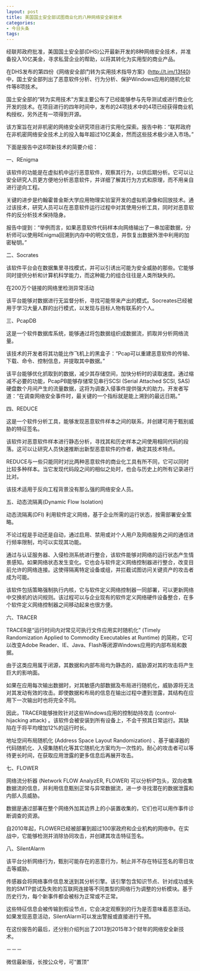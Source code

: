 ```yaml
---
layout: post
title: 美国国土安全部试图商业化的八种网络安全新技术
categories:
- 今日头条
tags:
---
```

经联邦政府批准，美国国土安全部(DHS)公开最新开发的8种网络安全技术，并准备投入10亿美金，寻求私营企业的帮助，以将其转化为实用型的商业产品。

在DHS发布的第四份《网络安全部门转为实用技术指导方案》(http://t.im/13f40)中，国土安全部列出了恶意软件分析、行为分析、保护Windows应用的随机化软件等8项技术。

国土安全部的“转为实用技术”方案主要公布了已经能够参与先导测试或进行商业化开发的技术。在项目进行的四年时间中，发布的24项技术中的4项已经获得商业机构授权，另外还有一项得到开源。

该方案旨在对非机密的网络安全研究项目进行实用化探索。报告中称：“联邦政府在非机密网络安全技术上的投入每年超过10亿美金，然而这些技术极少进入市场。”

下面是报告中这8项新技术的简要介绍：

一、REnigma

该软件的功能是在虚拟机中运行恶意软件，观察其行为，以供后期分析。它可以让安全研究人员更方便地分析恶意软件，并详细了解其行为方式和原理，而不用亲自进行逆向工程。



关键的进步是约翰霍普金斯大学应用物理实验室开发的虚拟机录像和回放技术。通过该技术，研究人员可以在恶意软件运行过程中对其使用分析工具，同时对恶意软件的反分析技术保持隐身。

报告中提到：“举例而言，如果恶意软件代码样本向网络输出了一串加密数据，分析师可以使用REnigma回溯到内存中的明文信息，并恢复出数据外泄中利用的加密秘钥。”

二、Socrates

该软件平台会在数据集里寻找模式，并可以引诱出可能为安全威胁的那些。它能够同时提供分析和计算机科学能力，而这种能力的组合往往是人类所缺失的。



在200万个链接的网络里检测异常活动

该平台能够对数据进行无监督分析，寻找可能带来产出的模式。Socreates已经被用于学习大量人群的出行模式，以发现与目标人物有联系的个人。

三、PcapDB

这是一个软件数据库系统，能够通过将包数据组织成数据流，抓取并分析网络流量。



该技术的开发者将其功能比作飞机上的黑盒子：“Pcap可以重建恶意软件的传输、下载、命令、控制信息，并提取其中数据。”

该平台能够优化抓取到的数据，减少其存储空间，加快分析时的读取速度。通过缩减不必要的功能，PcapPB能够存储常见串行SCSI (Serial Attached SCSI, SAS) 硬盘数个月间产生的流量数据，这将为调查入侵事件提供强大的助力。开发者写道：“在调查网络安全事件时，最关键的一个指标就是能上溯到的最远日期。”

四、REDUCE

这是一个软件分析工具，能够发现恶意软件样本之间的联系，并创建可用于甄别威胁的特征签名。



该软件对恶意软件样本进行静态分析，寻找其和历史样本之间使用相同代码的段落。这可以让研究人员快速推断出新型恶意软件的作者，确定其技术特点。

REDUCE与一些只能同时对比两种恶意软件的商业化工具有所不同，它可以同时比较多种样本。当它发现代码段之间的相似之处时，也会与历史上的所有记录进行比对。

该技术适用于反向工程背景没有那么强的网络安全人员。

五、动态流隔离(Dynamic Flow Isolation)

动态流隔离(DFI) 利用软件定义网络，基于企业所需的运行状态，按需部署安全策略。



不论过程是手动还是自动，通过启用、禁用或对个人用户及网络服务之间的通信进行频率限制，均可以实现其功能。

通过与认证服务器、入侵检测系统进行整合，该软件能够对网络的运行状态产生情景感知。如果网络状态发生变化。它也会与软件定义网络控制器进行整合，改变目前允许的网络连接。这使得隔离特定设备或组，并拦截试图访问关键资产的攻击者成为可能。

该软件包括策略强制执行内核，它与软件定义网络控制器一同部署，可以更新网络中交换机的访问规则。该过程可以与企业现有的软件定义网络硬件设备整合，在多个软件定义网络控制器之间移动起来也很方便。

六、TRACER

TRACER是“运行时间内对常见可执行文件应用实时随机化” (Timely Randomization Applied to Commodity Executables at Runtime) 的简称，它可以改变Adobe Reader、IE、Java、Flash等闭源Windows应用的内部布局和数据。



由于这类应用属于闭源，其数据和内部布局均为静态的，威胁源对其的攻击将产生巨大的影响面。

如果在应用每次输出数据时，对其敏感内部数据及布局进行随机化，威胁源将无法对其发动有效的攻击。即使数据和布局的信息在输出过程中遭到泄露，其结构在应用下一次输出时也将完全不同。

因此，TRACER能够挫败针对这些Windows应用的控制劫持攻击 (control-hijacking attack) 。该软件会被安装到所有设备上，不会干预其日常运行。其缺陷在于将平均增加12%的运行时长。

地址空间布局随机化 (Address Space Layout Randomization) 、基于编译器的代码随机化、入侵集随机化等其它随机化方案均为一次性的。耐心的攻击者可以等待更长时间，在获取应用泄露的更多信息后再展开攻击。

七、FLOWER

网络流分析器 (Network FLOW AnalyzER, FLOWER) 可以分析IP包头，双向收集数据流的信息，并利用信息甄别正常与异常数据流，进一步寻找潜在的数据泄露和内部人员威胁。



数据是通过部署在整个网络外加其边界上的小装置收集的，它们也可以用作事件诊断调查的资源。

自2010年起，FLOWER已经被部署到超过100家政府和企业机构的网络中。在实战中，它能够检测并消除协同攻击，并创建其攻击特征签名。

八、SilentAlarm

该平台分析网络行为，甄别可能存在的恶意行为，制止并不存在特征签名的零日攻击等威胁。



传感器会将网络事件信息发送到其分析引擎。该引擎包含知识节点、针对成功或失败的SMTP尝试及失败的互联网连接等不同类型的网络行为调整的分析模块。基于历史行为，每个新事件都会被标为正常或不正常。

这些特征信息会被传输到假设节点，它会决定观察到的行为是否意味着恶意活动。如果发现恶意活动，SilentAlarm可以发出警报或直接进行干预。

在这份报告的最后，还分别介绍列出了2013到2015年3个财年的网络安全新技术。

－－－

微信最新版，长按公众号，可“置顶”